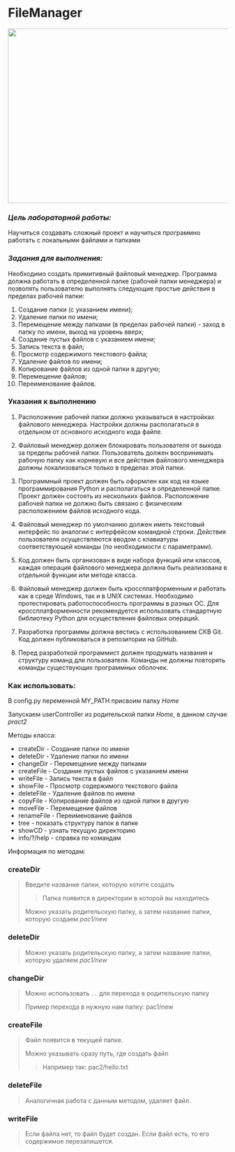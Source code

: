 # FileManager

<img src="file_manager.gif" width="800" height="400">

### _Цель лабораторной работы:_

Научиться создавать сложный проект и научиться программно работать с
локальными файлами и папками

### _Задания для выполнения:_
Необходимо создать примитивный файловый менеджер. Программа должна
работать в определенной папке (рабочей папки менеджера) и позволять
пользователю выполнять следующие простые действия в пределах рабочей
папки:
1. Создание папки (с указанием имени);
2. Удаление папки по имени;
3. Перемещение между папками (в пределах рабочей папки) - заход в папку
по имени, выход на уровень вверх;
4. Создание пустых файлов с указанием имени;
5. Запись текста в файл;
6. Просмотр содержимого текстового файла;
7. Удаление файлов по имени;
8. Копирование файлов из одной папки в другую;
9. Перемещение файлов;
10. Переименование файлов.

### Указания к выполнению
1. Расположение рабочей папки должно указываться в настройках файлового
менеджера. Настройки должны располагаться в отдельном от основного
исходного кода файле.
2. Файловый менеджер должен блокировать пользователя от выхода за
пределы рабочей папки. Пользователь должен воспринимать рабочую
папку как корневую и все действия файлового менеджера должны
локализоваться только в пределах этой папки.
3. Программный проект должен быть оформлен как код на языке
программирования Python и располагаться в определенной папке. Проект
должен состоять из нескольких файлов. Расположение рабочей папки не
должно быть связано с физическим расположением файлов исходного
кода.
4. Файловый менеджер по умолчанию должен иметь текстовый интерфейс по
аналогии с интерфейсом командной строки. Действия пользователя
осуществляются вводом с клавиатуры соответствующей команды (по
необходимости с параметрами).

5. Код должен быть организован в виде набора функций или классов, каждая
операция файлового менеджера должна быть реализована в отдельной
функции или методе класса.
6. Файловый менеджер должен быть кроссплатформенным и работать как в
среде Windows, так и в UNIX системах. Необходимо протестировать
работоспособность программы в разных ОС. Для кроссплатформенности
рекомендуется использовать стандартную библиотеку Python для
осуществления файловых операций.
7. Разработка программы должна вестись с использованием СКВ Git. Код
должен публиковаться в репозитории на GitHub.
8. Перед разработкой программист должен продумать названия и структуру
команд для пользователя. Команды не должны повторять команды
существующих программных оболочек.

### Как использовать:

В config.py переменной MY_PATH присвоим папку *Home*

Запускаем userController из родительской папки *Home*, в данном случае *pract2*

Методы класса:
- createDir - Создание папки по имени
- deleteDir - Удаление папки по имени
- changeDir - Перемещение между папками
- createFile - Создание пустых файлов с указанием имени
- writeFile - Запись текста в файл
- showFile - Просмотр содержимого текстового файла
- deleteFile - Удаление файлов по имени
- copyFile - Копирование файлов из одной папки в другую
- moveFile - Перемещение файлов
- renameFile - Переименование файлов
- tree - показать структуру папок в папке
- showCD - узнать текущую директорию
- info/?/help - справка по командам

Информация по методам:
### createDir
> Введите название папки, которую хотите создать
>> Папка появится в директории в которой вы находитесь 
>
> Можно указать родительскую папку, а затем название папки, которую создаем *pac1/new*
### deleteDir
> Можно указать родительскую папку, а затем название папки, которую удаляем *pac1/new*

### changeDir
> Можно использовать `..` для перехода в родительскую папку
> 
> Пример перехода в нужную нам папку: pac1/new

### createFile
> Файл появится в текущей папке.
>
> Можно указывать сразу путь, где создать файл
>> Например так: pac2/hello.txt

### deleteFile 
> Аналогичная работа с данным методом, удаляет файл.

### writeFile
> Если файла нет, то файл будет создан. Если файл есть, то его содержимое перезапишется.